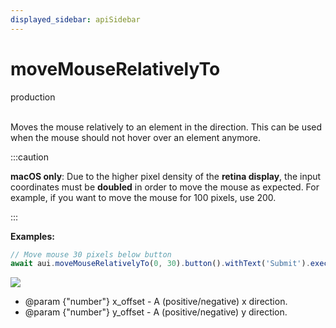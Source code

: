 ```yaml
---
displayed_sidebar: apiSidebar
---
```

# moveMouseRelativelyTo
<span class="theme-doc-version-badge badge badge--success">production</span><br/><br/>

Moves the mouse relatively to an element in the direction.
This can be used when the mouse should not hover over an element anymore.

:::caution

**macOS only**: Due to the higher pixel density of the **retina display**, the input coordinates must be **doubled** in order to move the mouse as expected. For example, if you want to move the mouse for 100 pixels, use 200.

:::

**Examples:**
```typescript 
// Move mouse 30 pixels below button
await aui.moveMouseRelativelyTo(0, 30).button().withText('Submit').exec()
```
![](/img/gif/moveMouseRelativelyTo.gif)

   * @param {"number"} x_offset - A (positive/negative) x direction.
   * @param {"number"} y_offset - A (positive/negative) y direction.
